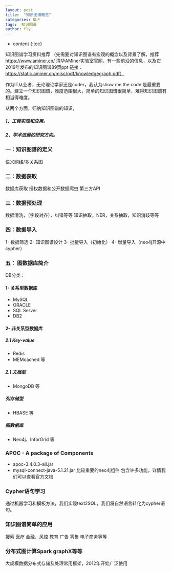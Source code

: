 ```yaml
---
layout: post
title:  "知识图谱概览"
categories: NLP
tags:  知识图谱  
author: fly
---
```


* content
{:toc}


知识图谱学习资料推荐
（先需要对知识图谱有宏观的概念以及背景了解，推荐 https://www.aminer.cn/ 清华AMiner实验室官网，有一些前沿的信息，以及它2019年发布的知识图谱89页ppt 链接：https://static.aminer.cn/misc/pdf/knowledgegraph.pdf）

作为IT从业者，无论理论学家还是coder，我认为show me the code 是最重要的。建立一个知识图谱，难度范围很大，简单的知识图谱很简单，难得知识图谱有相当得难度。

从两个方面，归纳知识图谱的知识，
##### 1、工程实现和应用。
##### 2、学术进展的研究方向。

### 一：知识图谱的定义
语义网络/多关系图
### 二：数据获取
数据库获取
授权数据和公开数据爬虫
第三方API
### 三：数据预处理
数据清洗，（字段对齐），纠错等等
知识抽取，NER，关系抽取，知识消歧等等

### 四：数据导入
1- 数据筛选
2- 知识图谱设计
3- 批量导入（初始化）
4- 增量导入（neo4j开源中cypher）
### 五： 图数据库简介
DB分类：
#### 1- 关系型数据库
* MySQL
* ORACLE
* SQL Server
* DB2
#### 2- 非关系型数据库
##### 2.1 Key-value
* Redis
* MEMcached 等
##### 2.1 文档型
* MongoDB 等
##### 列存储型
* HBASE 等
##### 图数据库
* Neo4j、InforGrid 等
### APOC - A package of Components
- apoc-3.4.0.3-all.jar
- mysql-connect-java-5.1.21.jar
比较重要的neo4j组件
包含许多功能，详情我们可以查看官方文档
### Cypher语句学习
通过机器学习和模板方法，我们实现text2SQL，我们将自然语言转化为cypher语句。
### 知识图谱简单的应用
搜索
医疗
金融、风控
教育
广告
零售
电子商务等等
### 分布式图计算Spark graphX等等
大规模数据分布式存储及处理常用框架，2012年开始广泛使用
